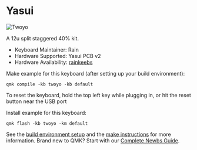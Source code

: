 # Yasui

![Twoyo](https://i.imgur.com/TRFOEkw.png)

A 12u split staggered 40% kit.

* Keyboard Maintainer: Rain
* Hardware Supported: Yasui PCB v2
* Hardware Availability: [rainkeebs](https://www.rainkeebs.mx/product/twoyo-keyboard-kit)


Make example for this keyboard (after setting up your build environment):

    qmk compile -kb twoyo -kb default
    
To reset the keyboard, hold the top left key while plugging in, or hit the reset button near the USB port

Install example for this keyboard:

    qmk flash -kb twoyo -km default

See the [build environment setup](https://docs.qmk.fm/#/getting_started_build_tools) and the [make instructions](https://docs.qmk.fm/#/getting_started_make_guide) for more information. Brand new to QMK? Start with our [Complete Newbs Guide](https://docs.qmk.fm/#/newbs).
